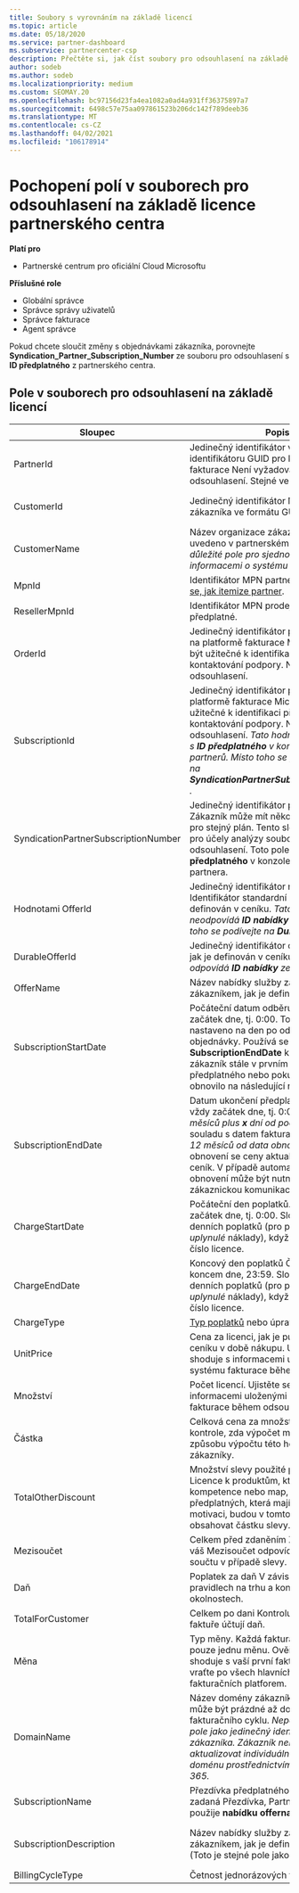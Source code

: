 ```yaml
---
title: Soubory s vyrovnáním na základě licencí
ms.topic: article
ms.date: 05/18/2020
ms.service: partner-dashboard
ms.subservice: partnercenter-csp
description: Přečtěte si, jak číst soubory pro odsouhlasení na základě licencí v partnerském centru. Tento článek vysvětluje význam jednotlivých polí v souboru rekognoskaci založeném na licencích.
author: sodeb
ms.author: sodeb
ms.localizationpriority: medium
ms.custom: SEOMAY.20
ms.openlocfilehash: bc97156d23fa4ea1082a0ad4a931ff36375897a7
ms.sourcegitcommit: 6498c57e75aa097861523b206dc142f789deeb36
ms.translationtype: MT
ms.contentlocale: cs-CZ
ms.lasthandoff: 04/02/2021
ms.locfileid: "106178914"
---
```

# <a name="understand-the-fields-in-partner-center-license-based-reconciliation-files"></a>Pochopení polí v souborech pro odsouhlasení na základě licence partnerského centra

**Platí pro**

- Partnerské centrum pro oficiální Cloud Microsoftu

**Příslušné role**

- Globální správce
- Správce správy uživatelů
- Správce fakturace
- Agent správce

Pokud chcete sloučit změny s objednávkami zákazníka, porovnejte **Syndication_Partner_Subscription_Number** ze souboru pro odsouhlasení s **ID předplatného** z partnerského centra.

## <a name="fields-in-license-based-reconciliation-files"></a>Pole v souborech pro odsouhlasení na základě licencí

| Sloupec | Popis | Ukázková hodnota |
| ------ | ----------- | ------------ |
| PartnerId | Jedinečný identifikátor ve formátu identifikátoru GUID pro konkrétní entitu fakturace Není vyžadováno pro odsouhlasení. Stejné ve všech řádcích. | *8ddd03642-test-test-test-46b58d356b4e* |
| CustomerId | Jedinečný identifikátor Microsoft pro zákazníka ve formátu GUID. | *12ABCD34-001A-BCD2-987C-3210ABCD5678* |
| CustomerName | Název organizace zákazníka, jak je uvedeno v partnerském centru. *Velmi důležité pole pro sjednocení faktury s informacemi o systému* | *Test zákazníka A* |
| MpnId | Identifikátor MPN partnera CSP. Podívejte [se, jak itemize partner](use-the-reconciliation-files.md#itemize-reconciliation-files-by-partner). | *4390934* |
| ResellerMpnId | Identifikátor MPN prodejce záznamu pro předplatné.  |
| OrderId | Jedinečný identifikátor pro objednávku na platformě fakturace Microsoftu. Může být užitečné k identifikaci objednávky při kontaktování podpory. Nepoužívá se pro odsouhlasení. | *566890604832738111* |
| SubscriptionId | Jedinečný identifikátor předplatného na platformě fakturace Microsoftu Může být užitečné k identifikaci předplatného při kontaktování podpory. Nepoužívá se pro odsouhlasení. *Tato hodnota se neshoduje s **ID předplatného** v konzole pro správu partnerů. Místo toho se prosím podívejte na **SyndicationPartnerSubscriptionNumber** .* | *usCBMgAAAAAAAAIA* |
| SyndicationPartnerSubscriptionNumber | Jedinečný identifikátor předplatných. Zákazník může mít několik předplatných pro stejný plán. Tento sloupec je důležitý pro účely analýzy souborů pro odsouhlasení. Toto pole se mapuje na **ID předplatného** v konzole pro správu partnera. | *fb977ab5-test-test-test-24c8d9591708* |
| Hodnotami OfferId | Jedinečný identifikátor nabídky Identifikátor standardní nabídky, jak je definován v ceníku. *Tato hodnota neodpovídá **ID nabídky** ze ceníku. Místo toho se podívejte na **DurableOfferID** .* | *FE616D64-E9A8-40EF-843F-152E9BBEF3D1* |
| DurableOfferId | Jedinečný identifikátor odolné nabídky, jak je definován v ceníku. *Tato hodnota odpovídá **ID nabídky** ze ceníku.* | *1017D7F3-6D7F-4BFA-BDD8-79BC8F104E0C* |
| OfferName | Název nabídky služby zakoupené zákazníkem, jak je definováno v ceníku. | *Systém Microsoft Office 365 (plán E3)* |
| SubscriptionStartDate | Počáteční datum odběru Čas je vždy začátek dne, tj. 0:00. Toto pole je nastaveno na den po odeslání objednávky. Používá se s **SubscriptionEndDate** k určení: Pokud je zákazník stále v prvním roce předplatného nebo pokud se předplatné obnovilo na následující rok. | *2/1/2019 0:00* |
| SubscriptionEndDate | Datum ukončení předplatného Čas je vždy začátek dne, tj. 0:00. Buď *12 měsíců plus **x** dní od počátečního data* v souladu s datem fakturace partnera nebo *12 měsíců od data obnovení*. Při obnovení se ceny aktualizují na aktuální ceník. V případě automatizovaného obnovení může být nutné provést zákaznickou komunikaci. | *2/1/2019 0:00* |
| ChargeStartDate | Počáteční den poplatků. Čas je vždy začátek dne, tj. 0:00. Slouží k výpočtu denních poplatků (pro poplatky za *uplynulé* náklady), když zákazník změní číslo licence. | *2/1/2019 0:00* |
| ChargeEndDate | Koncový den poplatků Čas je vždy koncem dne, 23:59. Slouží k výpočtu denních poplatků (pro poplatky za *uplynulé* náklady), když zákazník změní číslo licence. | *2/28/2019 23:59* |
| ChargeType | [Typ poplatků](recon-file-charge-types.md) nebo úprav. | Viz [typy poplatků](recon-file-charge-types.md). |
| UnitPrice | Cena za licenci, jak je publikována v ceníku v době nákupu. Ujistěte se, že se shoduje s informacemi uloženými v systému fakturace během odsouhlasení. | *6,82* |
| Množství | Počet licencí. Ujistěte se, že se shoduje s informacemi uloženými v systému fakturace během odsouhlasení. | *2* |
| Částka | Celková cena za množství Slouží ke kontrole, zda výpočet množství odpovídá způsobu výpočtu této hodnoty pro zákazníky. | *13,32* |
| TotalOtherDiscount | Množství slevy použité pro tyto poplatky. Licence k produktům, které jsou součástí kompetence nebo map, nebo nových předplatných, která mají nárok na motivaci, budou v tomto sloupci také obsahovat částku slevy. | *2,32* |
| Mezisoučet | Celkem před zdaněním Zkontroluje, jestli váš Mezisoučet odpovídá očekávanému součtu v případě slevy. | *11* |
| Daň | Poplatek za daň V závislosti na daňových pravidlech na trhu a konkrétních okolnostech. | *0* |
| TotalForCustomer | Celkem po dani Kontroluje, jestli se na faktuře účtují daň. | *11* |
| Měna | Typ měny. Každá fakturační entita má pouze jednu měnu. Ověřte, jestli se shoduje s vaší první fakturou. Znovu se vraťte po všech hlavních aktualizacích fakturačních platforem. | *EUR* |
| DomainName | Název domény zákazníka. Toto pole může být prázdné až do druhého fakturačního cyklu. *Nepoužívejte toto pole jako jedinečný identifikátor pro zákazníka. Zákazník nebo partner může aktualizovat individuální nebo výchozí doménu prostřednictvím portálu Office 365.* | *example.onmicrosoft.com* |
| SubscriptionName | Přezdívka předplatného Pokud není zadaná Přezdívka, Partnerské centrum použije **nabídku offername**. | *PROJEKT ONLINE* |
| SubscriptionDescription | Název nabídky služby zakoupené zákazníkem, jak je definováno v ceníku. (Toto je stejné pole jako **Nabídka**.) | *PROJECT ONLINE PREMIUM BEZ PROJEKTOVÉHO KLIENTA* |
| BillingCycleType | Četnost jednorázových faktur.| *Měsíčně* |